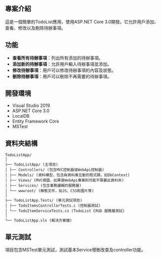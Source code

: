 ## 專案介紹

這是一個簡單的TodoList應用，使用ASP.NET Core 3.0開發。它允許用戶添加、查看、修改以及刪除待辦事項。

## 功能

- **查看所有待辦事項**：列出所有添加的待辦事項。
- **添加新的待辦事項**：允許用戶輸入待辦事項並添加。
- **修改待辦事項**：用戶可以修改待辦事項的內容及狀態。
- **刪除待辦事項**：用戶可以刪除不再需要的待辦事項。

## 開發環境

- Visual Studio 2019
- ASP.NET Core 3.0
- LocalDB
- Entity Framework Core
- MSTest

## 資料夾結構
```
TodoListApp/
│
├── TodoListApp/ (主項目)
│ ├── Controllers/ (包含MVC控制器或WebApi控制器)
│ ├── Models/ (資料模型，包含與資料庫互動的程式碼，如DbContext)
│ ├── Views/ (MVC視圖，如果是WebApi專案則可能不需要此資料夾)
│ ├── Services/ (包含業務邏輯的服務層)
│ └── wwwroot/ (靜態文件，如JS、CSS和圖片等)
│
├── TodoListApp.Tests/ (單元測試項目)
│ ├── TodoItemsControllerTests.c (控制器測試)
│ └── TodoItemServiceTests.cs (TodoList CRUD 服務層測試)
│
└── TodoListApp.sln (解決方案檔)
```

## 單元測試

項目包含MSTest單元測試，測試基本Service增刪改查及controller功能。
